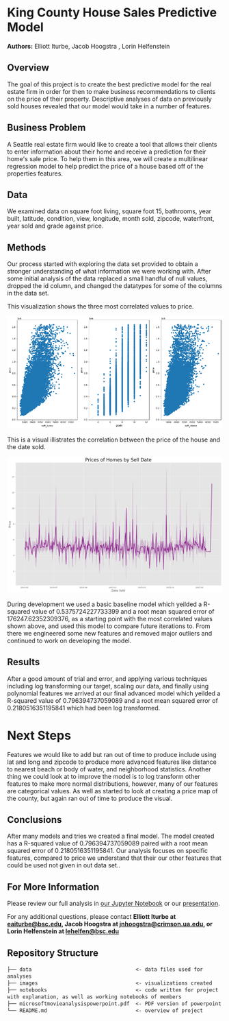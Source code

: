 # King County House Sales Predictive Model

**Authors:** Elliott Iturbe, Jacob Hoogstra , Lorin Helfenstein 

## Overview
The goal of this project is to create the best predictive model for the real estate firm in order for then to make business recommendations to clients on the price of their property. Descriptive analyses of data on previously sold houses revealed that our model would take in a number of features.

## Business Problem
A Seattle real estate firm would like to create a tool that allows their clients to enter information about their home and receive a prediction for their home's sale price. To help them in this area, we will create a multilinear regression model to help predict the price of a house based off of the properties features.

## Data
We examined data on square foot living, square foot 15, bathrooms, year built, latitude, condition, view, longitude, month sold, zipcode, waterfront, year sold and grade against price. 

## Methods
Our process started with exploring the data set provided to obtain a stronger understanding of what information we were working with.  After some initial analysis of the data replaced a small handful of null values, dropped the id column, and changed the datatypes for some of the columns in the data set.

This visualization shows the three most correlated values to price.

![graph1](./images/3mostcorr.png)

This is a visual illistrates the correlation between the price of the house and the date sold.

![graph2](./images/priceofhomebydate.png)

During development we used a basic baseline model which yeilded a R-squared value of 0.5375724227733399 and a root mean squared error of 176247.62352309376, as a starting point with the most correlated values shown above, and used this model to compare future iterations to. From there we engineered some new features and removed major outliers and continued to work on developing the model. 

## Results
After a good amount of trial and error, and applying various techniques including log transforming our target, scaling our data, and finally using polynomial features we arrived at our final advanced model which yeilded a R-squared value of 0.796394737059089 and a root mean squared error of 0.2180516351195841 which had been log transformed.

# Next Steps
Features we would like to add but ran out of time to produce include using lat and long and zipcode to produce more advanced features like distance to nearest beach or body of water, and neighborhood statistics. Another thing we could look at to improve the model is to log transform other features to make more normal distributions, however, many of our features are categorical values. As well as started to look at creating a price map of the county, but again ran out of time to produce the visual.

## Conclusions
After many models and tries we created a final model. The model created has a R-squared value of 0.796394737059089 paired with a root mean squared error of 0.2180516351195841. Our analysis focuses on specific features, compared to price we understand that their our other features that could be used not given in out data set..


## For More Information
Please review our full analysis in [our Jupyter Notebook](./report.ipynb) or our [presentation](./microsoftmovieanalysispowerpoint.pdf).

For any additional questions, please contact **Elliott Iturbe at eaiturbe@bsc.edu, Jacob Hoogstra at jnhoogstra@crimson.ua.edu, or Lorin Helfenstein at lehelfen@bsc.edu**

## Repository Structure

```
├── data                                  <- data files used for analyses
├── images                                <- visualizations created
├── notebooks                             <- code written for project with explanation, as well as working notebooks of members
├── microsoftmovieanalysispowerpoint.pdf  <- PDF version of powerpoint
└── README.md                             <- overview of project
```
